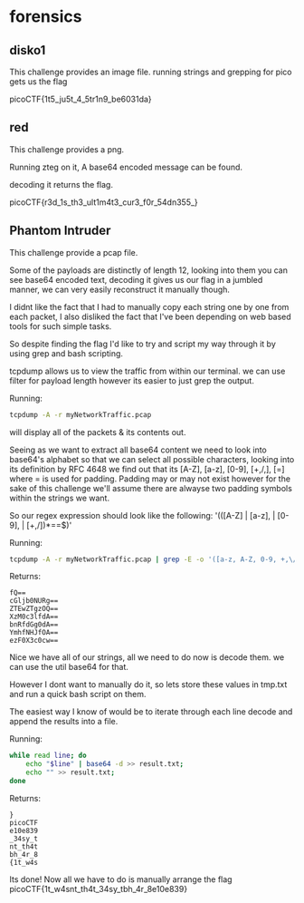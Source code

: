 # forensics
## disko1
This challenge provides an image file. running strings and grepping for pico gets us the flag

picoCTF{1t5_ju5t_4_5tr1n9_be6031da}

## red
This challenge provides a png. 

Running zteg on it, A base64 encoded message can be found.

decoding it returns the flag.

picoCTF{r3d_1s_th3_ult1m4t3_cur3_f0r_54dn355_}

## Phantom Intruder

This challenge provide a pcap file.

Some of the payloads are distinctly of length 12, looking into them you can see base64 encoded text, decoding it gives us our flag in a jumbled manner, we can very easily reconstruct it manually though. 

I didnt like the fact that I had to manually copy each string one by one from each packet, I also disliked the fact that I've been depending on web based tools for such simple tasks. 

So despite finding the flag I'd like to try and script my way through it by using grep and bash scripting.

tcpdump allows us to view the traffic from within our terminal. we can use filter for payload length however its easier to just grep the output. 

Running:
```bash
tcpdump -A -r myNetworkTraffic.pcap 
```

will display all of the packets & its contents out. 

Seeing as we want to extract all base64 content we need to look into base64's alphabet so that we can select all possible characters, looking into its definition by RFC 4648 we find out that its [A-Z], [a-z], [0-9], [+,/,], [=] where = is used for padding. Padding may or may not exist however for the sake of this challenge we'll assume there are alwayse two padding symbols within the strings we want.


So our regex expression should look like the following: '(([A-Z] | [a-z], | [0-9], | [+,/])*==$)' 

Running:
```bash
tcpdump -A -r myNetworkTraffic.pcap | grep -E -o '([a-z, A-Z, 0-9, +,\/]*==$)' > tmp.txt
```

Returns:
```
fQ==
cGljb0NURg==
ZTEwZTgzOQ==
XzM0c3lfdA==
bnRfdGg0dA==
YmhfNHJfOA==
ezF0X3c0cw==
```

Nice we have all of our strings, all we need to do now is decode them. we can use the util base64 for that.

However I dont want to manually do it, so lets store these values in tmp.txt and run a quick bash script on them.

The easiest way I know of would be to iterate through each line decode and append the results into a file.

Running:
```bash
while read line; do
    echo "$line" | base64 -d >> result.txt;
    echo "" >> result.txt;
done 
```

Returns:
```
}
picoCTF
e10e839
_34sy_t
nt_th4t
bh_4r_8
{1t_w4s

```

Its done! Now all we have to do is manually arrange the flag
picoCTF{1t_w4snt_th4t_34sy_tbh_4r_8e10e839}
